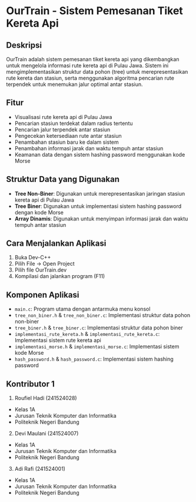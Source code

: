 # OurTrain - Sistem Pemesanan Tiket Kereta Api

## Deskripsi
OurTrain adalah sistem pemesanan tiket kereta api yang dikembangkan untuk mengelola informasi rute kereta api di Pulau Jawa. Sistem ini mengimplementasikan struktur data pohon (tree) untuk merepresentasikan rute kereta dan stasiun, serta menggunakan algoritma pencarian rute terpendek untuk menemukan jalur optimal antar stasiun.

## Fitur
- Visualisasi rute kereta api di Pulau Jawa
- Pencarian stasiun terdekat dalam radius tertentu
- Pencarian jalur terpendek antar stasiun
- Pengecekan ketersediaan rute antar stasiun
- Penambahan stasiun baru ke dalam sistem
- Penambahan informasi jarak dan waktu tempuh antar stasiun
- Keamanan data dengan sistem hashing password menggunakan kode Morse

## Struktur Data yang Digunakan
- **Tree Non-Biner**: Digunakan untuk merepresentasikan jaringan stasiun kereta api di Pulau Jawa
- **Tree Biner**: Digunakan untuk implementasi sistem hashing password dengan kode Morse
- **Array Dinamis**: Digunakan untuk menyimpan informasi jarak dan waktu tempuh antar stasiun

## Cara Menjalankan Aplikasi
1. Buka Dev-C++
2. Pilih File -> Open Project
3. Pilih file OurTrain.dev
4. Kompilasi dan jalankan program (F11)

## Komponen Aplikasi
- `main.c`: Program utama dengan antarmuka menu konsol
- `tree_non_biner.h` & `tree_non_biner.c`: Implementasi struktur data pohon non-biner
- `tree_biner.h` & `tree_biner.c`: Implementasi struktur data pohon biner
- `implementasi_rute_kereta.h` & `implementasi_rute_kereta.c`: Implementasi sistem rute kereta api
- `implementasi_morse.h` & `implementasi_morse.c`: Implementasi sistem kode Morse
- `hash_password.h` & `hash_password.c`: Implementasi sistem hashing password

## Kontributor 1 
1. Roufiel Hadi (241524028)
- Kelas 1A
- Jurusan Teknik Komputer dan Informatika
- Politeknik Negeri Bandung 

2. Devi Maulani (241524007)
- Kelas 1A
- Jurusan Teknik Komputer dan Informatika
- Politeknik Negeri Bandung 

3. Adi Rafi (241524001)
- Kelas 1A
- Jurusan Teknik Komputer dan Informatika
- Politeknik Negeri Bandung 
